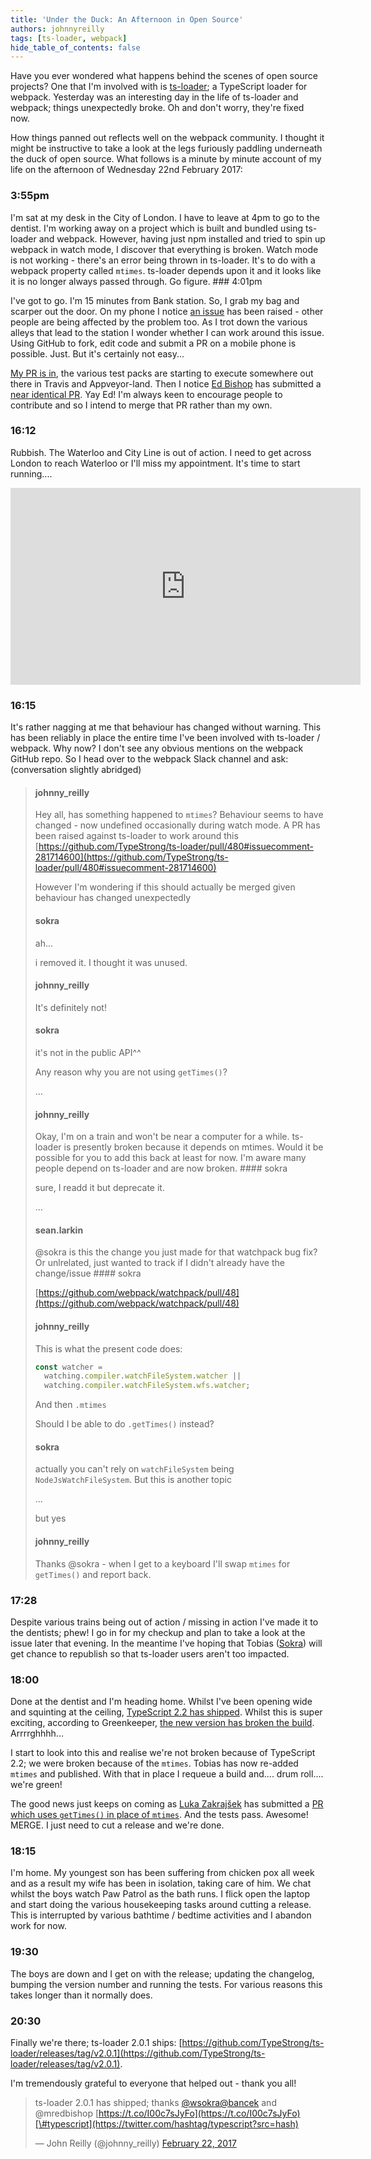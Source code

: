 ```yaml
---
title: 'Under the Duck: An Afternoon in Open Source'
authors: johnnyreilly
tags: [ts-loader, webpack]
hide_table_of_contents: false
---
```


Have you ever wondered what happens behind the scenes of open source projects? One that I'm involved with is [ts-loader](https://github.com/typestrong/ts-loader); a TypeScript loader for webpack. Yesterday was an interesting day in the life of ts-loader and webpack; things unexpectedly broke. Oh and don't worry, they're fixed now.

<!--truncate-->

How things panned out reflects well on the webpack community. I thought it might be instructive to take a look at the legs furiously paddling underneath the duck of open source. What follows is a minute by minute account of my life on the afternoon of Wednesday 22nd February 2017:

### 3:55pm

I'm sat at my desk in the City of London. I have to leave at 4pm to go to the dentist. I'm working away on a project which is built and bundled using ts-loader and webpack. However, having just npm installed and tried to spin up webpack in watch mode, I discover that everything is broken. Watch mode is not working - there's an error being thrown in ts-loader. It's to do with a webpack property called `mtimes`. ts-loader depends upon it and it looks like it is no longer always passed through. Go figure. ### 4:01pm

I've got to go. I'm 15 minutes from Bank station. So, I grab my bag and scarper out the door. On my phone I notice [an issue](https://github.com/TypeStrong/ts-loader/issues/479) has been raised - other people are being affected by the problem too. As I trot down the various alleys that lead to the station I wonder whether I can work around this issue. Using GitHub to fork, edit code and submit a PR on a mobile phone is possible. Just. But it's certainly not easy...

[My PR is in](https://github.com/TypeStrong/ts-loader/pull/481), the various test packs are starting to execute somewhere out there in Travis and Appveyor-land. Then I notice [Ed Bishop](https://github.com/mredbishop) has submitted a [near identical PR](https://github.com/TypeStrong/ts-loader/pull/480). Yay Ed! I'm always keen to encourage people to contribute and so I intend to merge that PR rather than my own.

### 16:12

Rubbish. The Waterloo and City Line is out of action. I need to get across London to reach Waterloo or I'll miss my appointment. It's time to start running....

<iframe width="560" height="315" src="https://www.youtube.com/embed/4IBGernmtKA" frameBorder="0" allowFullScreen=""></iframe>

### 16:15

It's rather nagging at me that behaviour has changed without warning. This has been reliably in place the entire time I've been involved with ts-loader / webpack. Why now? I don't see any obvious mentions on the webpack GitHub repo. So I head over to the webpack Slack channel and ask: (conversation slightly abridged)

> #### johnny_reilly
>
> Hey all, has something happened to `mtimes`? Behaviour seems to have changed - now undefined occasionally during watch mode. A PR has been raised against ts-loader to work around this [https://github.com/TypeStrong/ts-loader/pull/480#issuecomment-281714600](https://github.com/TypeStrong/ts-loader/pull/480#issuecomment-281714600)
>
> However I'm wondering if this should actually be merged given behaviour has changed unexpectedly
>
> #### sokra
>
> ah...
>
> i removed it. I thought it was unused.
>
> #### johnny_reilly
>
> It's definitely not!
>
> #### sokra
>
> it's not in the public API^^
>
> Any reason why you are not using `getTimes()`?
>
> ...
>
> #### johnny_reilly
>
> Okay, I'm on a train and won't be near a computer for a while. ts-loader is presently broken because it depends on mtimes. Would it be possible for you to add this back at least for now. I'm aware many people depend on ts-loader and are now broken. #### sokra
>
> sure, I readd it but deprecate it.
>
> ...
>
> #### sean.larkin
>
> @sokra is this the change you just made for that watchpack bug fix? Or unlrelated, just wanted to track if I didn't already have the change/issue #### sokra
>
> [https://github.com/webpack/watchpack/pull/48](https://github.com/webpack/watchpack/pull/48)
>
> #### johnny_reilly
>
> This is what the present code does:
>
> ```js
> const watcher =
>   watching.compiler.watchFileSystem.watcher ||
>   watching.compiler.watchFileSystem.wfs.watcher;
> ```
>
> And then `.mtimes`
>
> Should I be able to do `.getTimes()` instead?
>
> #### sokra
>
> actually you can't rely on `watchFileSystem` being `NodeJsWatchFileSystem`. But this is another topic
>
> ...
>
> but yes
>
> #### johnny_reilly
>
> Thanks @sokra - when I get to a keyboard I'll swap `mtimes` for `getTimes()` and report back.

### 17:28

Despite various trains being out of action / missing in action I've made it to the dentists; phew! I go in for my checkup and plan to take a look at the issue later that evening. In the meantime I've hoping that Tobias ([Sokra](https://twitter.com/wsokra)) will get chance to republish so that ts-loader users aren't too impacted.

### 18:00

Done at the dentist and I'm heading home. Whilst I've been opening wide and squinting at the ceiling, [TypeScript 2.2 has shipped](https://blogs.msdn.microsoft.com/typescript/2017/02/22/announcing-typescript-2-2/). Whilst this is super exciting, according to Greenkeeper, [the new version has broken the build](https://github.com/TypeStrong/ts-loader/pull/483). Arrrrghhhh...

I start to look into this and realise we're not broken because of TypeScript 2.2; we were broken because of the `mtimes`. Tobias has now re-added `mtimes` and published. With that in place I requeue a build and.... drum roll.... we're green!

The good news just keeps on coming as [Luka Zakrajšek](https://twitter.com/bancek) has submitted a [PR which uses `getTimes()` in place of `mtimes`](https://github.com/TypeStrong/ts-loader/pull/482). And the tests pass. Awesome! MERGE. I just need to cut a release and we're done.

### 18:15

I'm home. My youngest son has been suffering from chicken pox all week and as a result my wife has been in isolation, taking care of him. We chat whilst the boys watch Paw Patrol as the bath runs. I flick open the laptop and start doing the various housekeeping tasks around cutting a release. This is interrupted by various bathtime / bedtime activities and I abandon work for now.

### 19:30

The boys are down and I get on with the release; updating the changelog, bumping the version number and running the tests. For various reasons this takes longer than it normally does.

### 20:30

Finally we're there; ts-loader 2.0.1 ships: [https://github.com/TypeStrong/ts-loader/releases/tag/v2.0.1](https://github.com/TypeStrong/ts-loader/releases/tag/v2.0.1).

I'm tremendously grateful to everyone that helped out - thank you all!

> ts-loader 2.0.1 has shipped; thanks [@wsokra](https://twitter.com/wSokra)[@bancek](https://twitter.com/bancek) and @mredbishop [https://t.co/I00c7sJyFo](https://t.co/I00c7sJyFo)[\#typescript](https://twitter.com/hashtag/typescript?src=hash)
>
> — John Reilly (@johnny_reilly) [February 22, 2017](https://twitter.com/johnny_reilly/status/834515296077627392)

<script async="" src="//platform.twitter.com/widgets.js" charSet="utf-8"></script>
